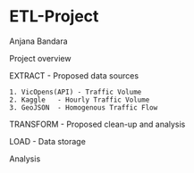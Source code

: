 # ETL-Project
Anjana Bandara

Project overview

EXTRACT - Proposed data sources

    1. VicOpens(API) - Traffic Volume
    2. Kaggle   - Hourly Traffic Volume
    3. GeoJSON  - Homogenous Traffic Flow

TRANSFORM - Proposed clean-up and analysis

LOAD - Data storage

Analysis
